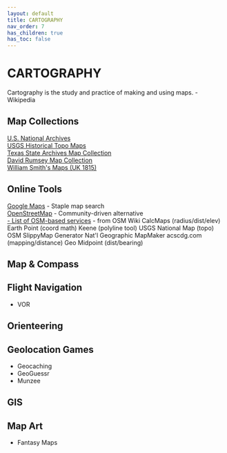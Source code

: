 ```yaml
---
layout: default
title: CARTOGRAPHY
nav_order: 7
has_children: true
has_toc: false
---
```

# CARTOGRAPHY

Cartography is the study and practice of making and using maps.  -Wikipedia

## Map Collections
[U.S. National Archives](http://www.archives.gov/research/maps)  
[USGS Historical Topo Maps](http://ngmdb.usgs.gov/topoview/)  
[Texas State Archives Map Collection](http://www.tsl.texas.gov/apps/arc/maps/)  
[David Rumsey Map Collection](https://www.davidrumsey.com/)  
[William Smith's Maps (UK 1815)](http://www.strata-smith.com/)  

## Online Tools
[Google Maps](http://maps.google.com/) - Staple map search  
[OpenStreetMap](http://www.openstreetmap.org/) - Community-driven alternative  
[- List of OSM-based services](https://wiki.openstreetmap.org/wiki/List_of_OSM_based_Services) - from OSM Wiki
CalcMaps (radius/dist/elev)
Earth Point (coord math)
Keene (polyline tool)
USGS National Map (topo)
OSM SlippyMap Generator
Nat'l Geographic MapMaker
acscdg.com (mapping/distance)
Geo Midpoint (dist/bearing)

## Map & Compass


## Flight Navigation
- VOR

## Orienteering


## Geolocation Games
- Geocaching
- GeoGuessr
- Munzee


## GIS


## Map Art
- Fantasy Maps
